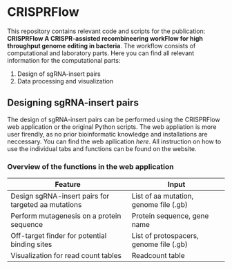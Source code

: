 # CRISPRFlow
This repository contains relevant code and scripts for the publication: **CRISPRFlow A CRISPR-assisted recombineering workFlow for high throughput genome editing in bacteria**. 
The workflow consists of computational and laboratory parts. Here you can find 
all relevant information for the computational parts: 
1. Design of sgRNA-insert pairs
2. Data processing and visualization


## Designing sgRNA-insert pairs
The design of sgRNA-insert pairs can be performed using the CRISPRFlow web application or the original Python scripts. The web appliation is more user firendly, as no prior bioinformatic knowledge and 
installations are neccessary.  You can find the web apllication *here*. All instruction on how to use the individual tabs and functions can be found on the website.

### Overview of the functions in the web application

| Feature                                             | Input|
|-----------------------------------------------------| --------|
| Design sgRNA-insert pairs for targeted aa mutations | List of aa mutation, genome file (.gb)  |
| Perform mutagenesis on a protein sequence           | Protein sequence, gene name|
| Off-target finder for potential binding sites       | List of protospacers, genome file (.gb)|
| Visualization for read count tables                 | Readcount table  |



